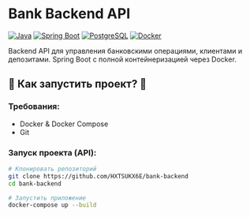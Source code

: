 # Bank Backend API

[![Java](https://img.shields.io/badge/Java-17-orange.svg)](https://java.com)
[![Spring Boot](https://img.shields.io/badge/Spring%20Boot-3.2-brightgreen.svg)](https://spring.io)
[![PostgreSQL](https://img.shields.io/badge/PostgreSQL-17-blue.svg)](https://postgresql.org)
[![Docker](https://img.shields.io/badge/Docker-Ready-2496ED.svg)](https://docker.com)

Backend API для управления банковскими операциями, клиентами и депозитами. Spring Boot с полной контейнеризацией через Docker.

## 🚀 Как запустить проект? 🚀

### Требования:
- Docker & Docker Compose
- Git

### Запуск проекта (API):
```bash
# Клонировать репозиторий
git clone https://github.com/HXTSUKX6E/bank-backend
cd bank-backend

# Запустить приложение
docker-compose up --build